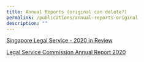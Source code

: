 ```yaml
---
title: Annual Reports (original can delete?)
permalink: /publications/annual-reports-original
description: ""
---
```



[Singapore Legal Service - 2020 in Review ]()

[Legal Service Commission Annual Report 2020]()